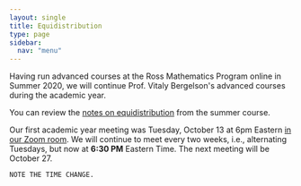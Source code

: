 ```yaml
---
layout: single
title: Equidistribution
type: page
sidebar:
  nav: "menu"
---
```


Having run advanced courses at the Ross Mathematics Program online in
Summer 2020, we will continue Prof. Vitaly Bergelson's advanced
courses during the academic year.

You can review the [notes on equidistribution](./Equidistribution_Notes.pdf)
from the summer course.

Our first academic year meeting was Tuesday, October 13 at 6pm Eastern
[in our Zoom
room](https://zoom.us/my/rossmath?pwd=R2dSMG1ETDltRVNGT2tvT1hDcEg5dz09).
We will continue to meet every two weeks, i.e., alternating Tuesdays,
but now at **6:30 PM** Eastern Time.  The next meeting will be October 27.

    NOTE THE TIME CHANGE.
